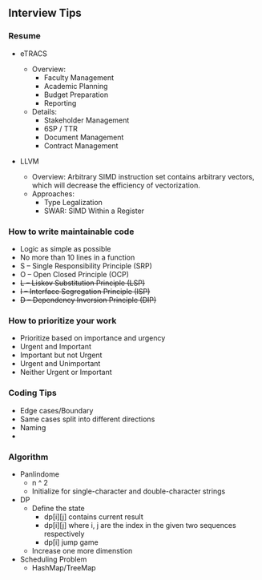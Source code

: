 ## Interview Tips

### Resume

* eTRACS
    - Overview:
        - Faculty Management
        - Academic Planning
        - Budget Preparation
        - Reporting
    - Details:
        - Stakeholder Management
        - 6SP / TTR
        - Document Management
        - Contract Management
        
* LLVM
    - Overview: Arbitrary SIMD instruction set contains arbitrary vectors, which will decrease the efficiency of vectorization.
    - Approaches:
        - Type Legalization
        - SWAR: SIMD Within a Register

### How to write maintainable code
* Logic as simple as possible
* No more than 10 lines in a function
* S – Single Responsibility Principle (SRP)
* O – Open Closed Principle (OCP)
* ~~L – Liskov Substitution Principle (LSP)~~
* ~~I – Interface Segregation Principle (ISP)~~
* ~~D – Dependency Inversion Principle (DIP)~~

### How to prioritize your work
* Prioritize based on importance and urgency
* Urgent and Important
* Important but not Urgent
* Urgent and Unimportant
* Neither Urgent or Important


### Coding Tips
* Edge cases/Boundary
* Same cases split into different directions
* Naming
* 


### Algorithm
* Panlindome
    - n ^ 2
    - Initialize for single-character and double-character strings
* DP
    - Define the state
        - dp[i][j] contains current result
        - dp[i][j] where i, j are the index in the given two sequences respectively
        - dp[i] jump game
    - Increase one more dimenstion
* Scheduling Problem
    - HashMap/TreeMap
